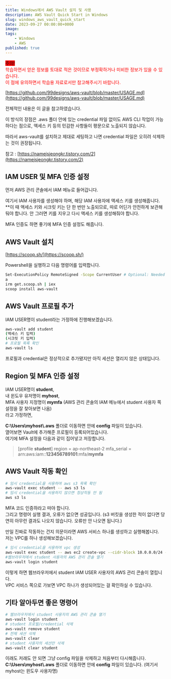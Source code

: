 ```yaml
---
title: Windows에서 AWS Vault 설치 및 사용
description: AWS Vault Quick Start in Windows
slug: windows_aws_vault_quick_start
date: 2023-09-27 00:00:00+0000
image: 
tags:
    - Windows
    - AWS
published: true
---
```


<span style="background-color:red"> 주의! </span>  
<span style="color:red">학습하면서 얻은 정보를 토대로 적은 것이므로 부정확하거나 미비한 정보가 있을 수 있습니다.</span>  
<span style="color:red">이 점에 유의하면서 학습용 자료로서만 참고해주시기 바랍니다.</span>  

[https://github.com/99designs/aws-vault/blob/master/USAGE.md](https://github.com/99designs/aws-vault/blob/master/USAGE.md)

전체적인 내용은 이 글을 참고하였습니다.

이 방식의 장점은 .aws 폴더 안에 있는 credential 파일 없이도 AWS CLI 작업이 가능하다는 점으로,
액세스 키 등의 민감한 사항들이 평문으로 노출되지 않습니다.  

따라서 aws-vault를 설치하고 제대로 세팅하고 나면 credential 파일은 오히려 삭제하는 것이 권장됩니다.

참고 : [https://namejsjeongkr.tistory.com/2](https://namejsjeongkr.tistory.com/2)

## IAM USER 및 MFA 인증 설정

먼저 AWS 관리 콘솔에서 IAM 메뉴로 들어갑니다.

여기서 IAM 사용자를 생성해야 하며, 해당 IAM 사용자에 액세스 키를 생성해줍니다.  
**이 때 액세스 키와 시크릿 키는 단 한 번만 노출되므로, 따로 어딘가 안전하게 보관해둬야 합니다. 
안 그러면 키를 지우고 다시 액세스 키를 생성해줘야 합니다.  

MFA 인증도 하면 좋기에 MFA 인증 설정도 해줍니다.

## AWS Vault 설치

[https://scoop.sh/](https://scoop.sh/)

Powershell을 실행하고 다음 명령어를 입력합니다.

```bash
Set-ExecutionPolicy RemoteSigned -Scope CurrentUser # Optional: Needed to run a remote script the first time
a
irm get.scoop.sh | iex
scoop install aws-vault
```

## AWS Vault 프로필 추가

IAM USER명이 student라는 가정하에 진행해보겠습니다.

```bash
aws-vault add student
(액세스 키 입력)
(시크릿 키 입력)
# 프로필 목록 확인
aws-vault ls
```

프로필과 credential은 정상적으로 추가됐지만 아직 세션은 열리지 않은 상태입니다.

## Region 및 MFA 인증 설정

IAM USER명이 **student**,  
내 윈도우 유저명이 **myhost**,  
MFA 사용자 지정명이 **mymfa** (AWS 관리 콘솔의 IAM 메뉴에서 student 사용자 쪽 설정을 잘 찾아보면 나옴)  
라고 가정하면,  

**C:\Users\myhost\\.aws** 폴더로 이동하면 안에 **config** 파일이 있습니다.  
열어보면 Vault에 추가해준 프로필이 등록되어있습니다.  
여기에 MFA 설정을 다음과 같이 집어넣고 저장합니다.

> \[profile **student**\]
> region = ap-northeast-2
> mfa_serial = arn:aws:iam::**123456789101**:mfa/**mymfa**

## AWS Vault 작동 확인

```bash
# 임시 credential을 사용하여 aws s3 목록 확인
aws-vault exec student -- aws s3 ls
# 임시 credential을 사용하지 않으면 정상작동 안 됨
aws s3 ls
```

MFA 코드 인증하라고 떠야 합니다.  
그리고 명령어 실행 결과, 오류가 없으면 성공입니다.
(s3 버킷을 생성한 적이 없다면 당연히 아무런 결과도 나오지 않습니다. 오류만 안 나오면 됩니다.)

만일 진짜로 작동하는 건지 의문이라면 AWS 서비스 하나를 생성하고 실행해봅니다.  
저는 VPC를 하나 생성해보겠습니다.

```bash
# 임시 credential을 사용하여 vpc 생성
aws-vault exec student -- aws ec2 create-vpc --cidr-block 10.0.0.0/24 --query Vpc.VpcId --output text
#웹브라우저에서 student 사용자의 AWS 관리 콘솔 열기
aws-vault login student
```

이렇게 하면 웹브라우저에서 student IAM USER 사용자의 AWS 관리 콘솔이 열립니다.  
VPC 서비스 쪽으로 가보면 VPC 하나가 생성되어있는 걸 확인하실 수 있습니다.

## 기타 알아두면 좋은 명령어

```bash
# 웹브라우저에서 student 사용자의 AWS 관리 콘솔 열기
aws-vault login student
# student 프로필/credential 삭제
aws-vault remove student
# 전체 세션 삭제
aws-vault clear
# student 사용자의 세션만 삭제
aws-vault clear student
```

이래도 저래도 안 되면 그냥 config 파일을 삭제하고 처음부터 다시해줍니다.  
**C:\Users\myhost\\.aws** 폴더로 이동하면 안에 **config** 파일이 있습니다. 
(여기서 myhost는 윈도우 사용자명)